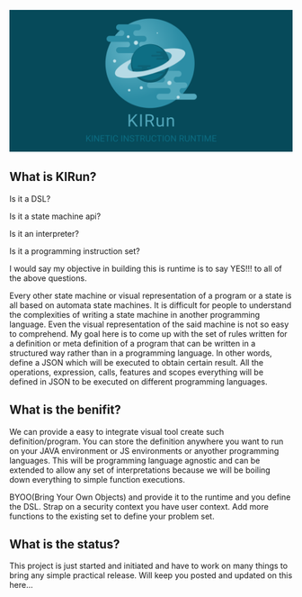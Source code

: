 ![Logo](https://github.com/kkdatkiran/KIRun/blob/main/visuals/cover%20preview.png?raw=true)

## What is KIRun?

Is it a DSL?

Is it a state machine api?

Is it an interpreter?

Is it a programming instruction set?

I would say my objective in building this is runtime is to say YES!!! to all of the above questions.

Every other state machine or visual representation of a program or a state is all based on automata state machines. It is difficult for people to understand the complexities of writing a state machine in another programming language. Even the visual representation of the said machine is not so easy to comprehend. My goal here is to come up with the set of rules written for a definition or meta definition of a program that can be written in a structured way rather than in a programming language. In other words, define a JSON which will be executed to obtain certain result. All the operations, expression, calls, features and scopes everything will be defined in JSON to be executed on different programming languages.

## What is the benifit?

We can provide a easy to integrate visual tool create such definition/program. You can store the definition anywhere you want to run on your JAVA environment or JS environments or anyother programming languages. This will be programming language agnostic and can be extended to allow any set of interpretations because we will be boiling down everything to simple function executions.

BYOO(Bring Your Own Objects) and provide it to the runtime and you define the DSL. Strap on a security context you have user context. Add more functions to the existing set to define your problem set.

## What is the status?

This project is just started and initiated and have to work on many things to bring any simple practical release. Will keep you posted and updated on this here...
